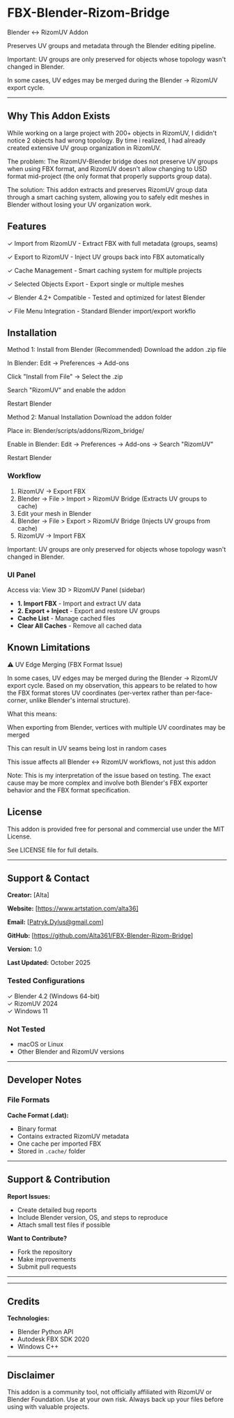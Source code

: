 # FBX-Blender-Rizom-Bridge

Blender ↔ RizomUV Addon 

Preserves UV groups and metadata through the Blender editing pipeline.

Important: UV groups are only preserved for objects whose topology wasn't changed in Blender. 

In some cases, UV edges may be merged during the Blender → RizomUV export cycle.


---

## Why This Addon Exists

While working on a large project with 200+ objects in RizomUV, I dididn't notice 2 objects had wrong topology. By time i realized, I had already created extensive UV group organization in RizomUV.

The problem: The RizomUV-Blender bridge does not preserve UV groups when using FBX format, and RizomUV doesn't allow changing to USD format mid-project (the only format that properly supports group data).

The solution: This addon extracts and preserves RizomUV group data through a smart caching system, allowing you to safely edit meshes in Blender without losing your UV organization work.

## Features

✓ Import from RizomUV - Extract FBX with full metadata (groups, seams)

✓ Export to RizomUV - Inject UV groups back into FBX automatically

✓ Cache Management - Smart caching system for multiple projects

✓ Selected Objects Export - Export single or multiple meshes

✓ Blender 4.2+ Compatible - Tested and optimized for latest Blender

✓ File Menu Integration - Standard Blender import/export workflo


## Installation
Method 1: Install from Blender (Recommended)
Download the addon .zip file

In Blender: Edit → Preferences → Add-ons

Click "Install from File" → Select the .zip

Search "RizomUV" and enable the addon

Restart Blender

Method 2: Manual Installation
Download the addon folder

Place in: Blender/scripts/addons/Rizom_bridge/

Enable in Blender: Edit → Preferences → Add-ons → Search "RizomUV"

Restart Blender

### Workflow

1. RizomUV → Export FBX
2. Blender → File > Import > RizomUV Bridge
   (Extracts UV groups to cache)
3. Edit your mesh in Blender
4. Blender → File > Export > RizomUV Bridge
   (Injects UV groups from cache)
5. RizomUV → Import FBX

Important: UV groups are only preserved for objects whose topology wasn't changed in Blender.

### UI Panel

Access via: View 3D > RizomUV Panel (sidebar)

- **1. Import FBX** - Import and extract UV data
- **2. Export + Inject** - Export and restore UV groups
- **Cache List** - Manage cached files
- **Clear All Caches** - Remove all cached data


## Known Limitations

⚠️ UV Edge Merging (FBX Format Issue)

In some cases, UV edges may be merged during the Blender → RizomUV export cycle. Based on my observation, this appears to be related to how the FBX format stores UV coordinates (per-vertex rather than per-face-corner, unlike Blender's internal structure).

What this means:

When exporting from Blender, vertices with multiple UV coordinates may be merged

This can result in UV seams being lost in random cases

This issue affects all Blender ↔ RizomUV workflows, not just this addon

Note: This is my interpretation of the issue based on testing. The exact cause may be more complex and involve both Blender's FBX exporter behavior and the FBX format specification.


## License
This addon is provided free for personal and commercial use under the MIT License.

See LICENSE file for full details.

---

## Support & Contact

**Creator:** [Alta]  

**Website:** [https://www.artstation.com/alta36]

**Email:** [Patryk.Dylus@gmail.com] 

**GitHub:** [https://github.com/Alta361/FBX-Blender-Rizom-Bridge]

**Version:** 1.0  

**Last Updated:** October 2025

### Tested Configurations

✓ Blender 4.2 (Windows 64-bit)  
✓ RizomUV 2024  
✓ Windows 11   

### Not Tested

- macOS or Linux
- Other Blender and RizomUV versions

---

## Developer Notes

### File Formats

**Cache Format (.dat):**
- Binary format
- Contains extracted RizomUV metadata
- One cache per imported FBX
- Stored in `.cache/` folder

---

## Support & Contribution

**Report Issues:**
- Create detailed bug reports
- Include Blender version, OS, and steps to reproduce
- Attach small test files if possible

**Want to Contribute?**
- Fork the repository
- Make improvements
- Submit pull requests

---

---

## Credits

**Technologies:**
- Blender Python API
- Autodesk FBX SDK 2020
- Windows C++

---

## Disclaimer

This addon is a community tool, not officially affiliated with RizomUV or Blender Foundation. Use at your own risk. Always back up your files before using with valuable projects.
